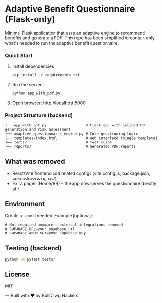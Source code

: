 # Adaptive Benefit Questionnaire (Flask-only)

Minimal Flask application that uses an adaptive engine to recommend benefits and generate a PDF. This repo has been simplified to contain only what's needed to run the adaptive benefit questionnaire.

### Quick Start

1. Install dependencies
   ```bash
   pip install -r requirements.txt
   ```

2. Run the server
   ```bash
   python app_with_pdf.py
   ```

3. Open browser: http://localhost:5000

### Project Structure (backend)

```
├── app_with_pdf.py                  # Flask app with inlined PDF generation and risk assessment
├── adaptive_questionnaire_engine.py # Core questioning logic
├── templates/index.html             # Web interface (single template)
├── tests/                           # Test suite
└── reports/                         # Generated PDF reports
```

## What was removed

- React/Vite frontend and related configs (vite.config.js, package.json, tailwind/postcss, src/)
- Extra pages (Home/HR) – the app now serves the questionnaire directly at `/`

## Environment

Create a `.env` if needed. Example (optional):

```
# Not required anymore – external integrations removed
# SUPABASE_URL=your_supabase_url
# SUPABASE_ANON_KEY=your_supabase_key
```

## Testing (backend)

```bash
python -m pytest tests/
```

## License

MIT

— Built with ❤️ by BullDawg Hackers
